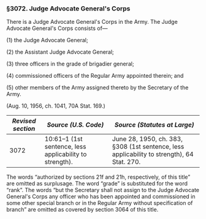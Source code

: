### §3072. Judge Advocate General's Corps ###

There is a Judge Advocate General's Corps in the Army. The Judge Advocate General's Corps consists of—

(1) the Judge Advocate General;

(2) the Assistant Judge Advocate General;

(3) three officers in the grade of brigadier general;

(4) commissioned officers of the Regular Army appointed therein; and

(5) other members of the Army assigned thereto by the Secretary of the Army.

(Aug. 10, 1956, ch. 1041, 70A Stat. 169.)

|*Revised section*|                 *Source (U.S. Code)*                  |                               *Source (Statutes at Large)*                               |
|-----------------|-------------------------------------------------------|------------------------------------------------------------------------------------------|
|      3072       |10:61–1 (1st sentence, less applicability to strength).|June 28, 1950, ch. 383, §308 (1st sentence, less applicability to strength), 64 Stat. 270.|

The words “authorized by sections 21f and 21h, respectively, of this title” are omitted as surplusage. The word “grade” is substituted for the word “rank”. The words “but the Secretary shall not assign to the Judge Advocate General's Corps any officer who has been appointed and commissioned in some other special branch or in the Regular Army without specification of branch” are omitted as covered by section 3064 of this title.